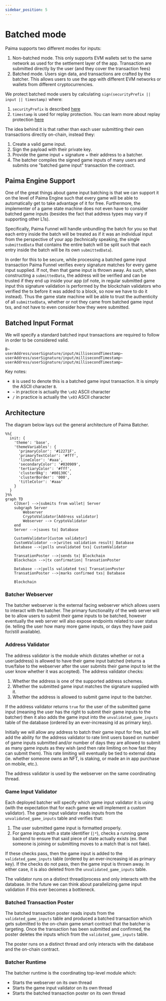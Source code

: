 ```yaml
---
sidebar_position: 5
---
```


# Batched mode

Paima supports two different modes for inputs:
1. Non-batched mode. This only supports EVM wallets set to the same network as used for the settlement layer of the app. Transaction are submitted directly by the user (and they cover the transaction fees)
2. Batched mode. Users sign data, and transactions are crafted by the batcher. This allows users to use the app with different EVM networks or wallets from different cryptocurrencies.

We protect batched mode users by calculating `sign(securityPrefix || input || timestamp)` where:
1. `securityPrefix` is described [here](./7%20-%20autosign.md)
2. `timestamp` is used for replay protection. You can learn more about replay protection [here](./6%20-%20replay-protection.md)

The idea behind it is that rather than each user submitting their own transactions directly on-chain, instead they:

1. Create a valid game input.
2. Sign the payload with their private key.
3. Provide the game input + signature + their address to a batcher.
4. The batcher compiles the signed game inputs of many users and submits one "batched game input" transaction the contract.

## Paima Engine Support

One of the great things about game input batching is that we can support it on the level of Paima Engine such that every game will be able to automatically get to take advantage of it for free. Furthermore, the implementer of a game state machine does not even have to consider batched game inputs (besides the fact that address types may vary if supporting other L1s).

Specifically, Paima Funnel will handle unbundling the batch for you so that each entry inside the batch will be treated as if it was an individual input from the perspective of your app (technically speaking, the single `submittedData` that contains the entire batch will be split such that each entry inside the batch will be its own `submittedData`).

In order for this to be secure, while processing a batched game input transaction Paima Funnel verifies every signature matches for every game input supplied. If not, then that game input is thrown away. As such, when constructing a `submittedData`, the address will be verified and can be trusted if they end up inside your app (of note, in regular submitted game input this signature validation is performed by the blockchain validators who verified the tx before it was added to a block, so now we have to do it instead). Thus the game state machine will be able to trust the authenticity of all `submittedData`, whether or not they came from batched game input txs, and not have to even consider how they were submitted.

## Batched Input Format

We will specify a standard batched input transactions are required to follow in order to be considered valid.

```
B~
userAddress/userSignature/input/millisecondTimestamp~
userAddress/userSignature/input/millisecondTimestamp~
userAddress/userSignature/input/millisecondTimestamp~
```

Key notes:
- `B` is used to denote this is a batched game input transaction. It is simply the ASCII character `B`.
- `~` in practice is actually the `\x02` ASCII character
- `/` in practice is actually the `\x03` ASCII character

## Architecture

The diagram below lays out the general architecture of Paima Batcher.

```mermaid
%%{
  init: {
    'theme': 'base',
    'themeVariables': {
      'primaryColor': '#12271F',
      'primaryTextColor': '#fff',
      'lineColor': '#aaa',
      'secondaryColor': '#030909',
      'tertiaryColor': '#fff',
      'clusterBkg': '#00130C',
      'clusterBorder': '000',
      'titleColor': '#aaa'
    }
  }
}%%
graph TD
    C[User] -->|submits from wallet| Server
    subgraph Server
        Webserver
        CryptoValidator[Address validator]
        Webserver --> CryptoValidator
    end
    Server -->|saves to| Database

    CustomValidator[Custom validator]
    CustomValidator -->|writes validation result| Database
    Database -->|polls unvalidated txs| CustomValidator

    TransationPoster -->|sends tx| Blockchain
    Blockchain -->|tx confirmation| TransationPoster

    Database -->|polls validated txs| TransationPoster
    TransationPoster -->|marks confirmed txs| Database

    Blockchain
```

### Batcher Webserver

The batcher webserver is the external facing webserver which allows users to interact with the batcher. The primary functionality of the web server will be to allow users to submit their game inputs to be batched, however eventually the web server will also expose endpoints related to user status (ie. telling the user how many more game inputs, or days they have paid for/still available).

### Address Validator

The address validator is the module which dictates whether or not a user(address) is allowed to have their game input batched (returns a true/false to the webserver after the user submits their game input to let the user know whether it was accepted). The address validator checks:

1. Whether the address is one of the supported address schemes.
2. Whether the submitted game input matches the signature supplied with it.
3. Whether the address is allowed to submit game input to the batcher.

If the address validator returns `true` for the user of the submitted game input (meaning the user has the right to submit their game inputs to the batcher) then it also adds the game input into the `unvalidated_game_inputs` table of the database (ordered by an ever-increasing id as primary key).

Initially we will allow any address to batch their game input for free, but will add the ability for the address validator to rate limit users based on number of game inputs submitted and/or number of days they are allowed to submit as many game inputs as they wish (and then rate limiting on how fast they can submit them). This rate limiting will eventually be tied to external data (ie. whether someone owns an NFT, is staking, or made an in app purchase on mobile, etc.).

The address validator is used by the webserver on the same coordinating thread.

### Game Input Validator

Each deployed batcher will specify which game input validator it is using (with the expectation that for each game we will implement a custom validator). The game input validator reads inputs from the `unvalidated_game_inputs` table and verifies that:

1. The user submitted game input is formatted properly.
2. For game inputs with a state identifier (`|*`), checks a running game backend to ensure that said piece of state actually exists (ex. that someone is joining or submitting moves to a match that is not fake).

If these checks pass, then the game input is added to the `validated_game_inputs` table (ordered by an ever-increasing id as primary key). If the checks do not pass, then the game input is thrown away. In either case, it is also deleted from the `unvalidated_game_inputs` table.

The validator runs on a distinct thread/process and only interacts with the database. In the future we can think about parallelizing game input validation if this ever becomes a bottleneck.

### Batched Transaction Poster

The batched transaction poster reads inputs from the `validated_game_inputs` table and produced a batched transaction which gets submitted to the on-chain game smart contract that the batcher is targeting. Once the transaction has been submitted and confirmed, the poster deletes the inputs which from the `validated_game_inputs` table.

The poster runs on a distinct thread and only interacts with the database and the on-chain contract.

### Batcher Runtime

The batcher runtime is the coordinating top-level module which:

- Starts the webserver on its own thread
- Starts the game input validator on its own thread
- Starts the batched transaction poster on its own thread
